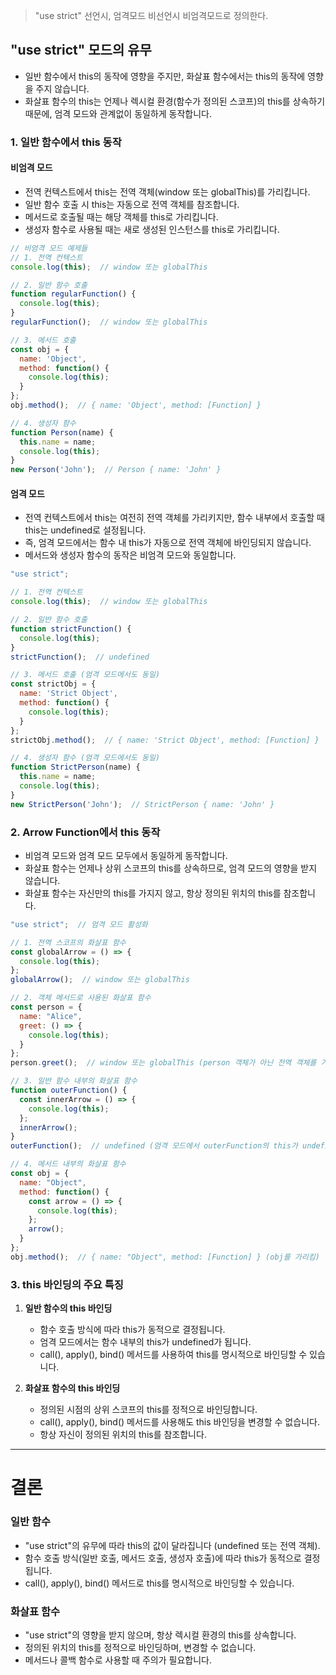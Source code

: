 > "use strict" 선언시, 엄격모드 비선언시 비엄격모드로 정의한다. 

## "use strict" 모드의 유무
- 일반 함수에서 this의 동작에 영향을 주지만, 화살표 함수에서는 this의 동작에 영향을 주지 않습니다.
- 화살표 함수의 this는 언제나 렉시컬 환경(함수가 정의된 스코프)의 this를 상속하기 때문에, 엄격 모드와 관계없이 동일하게 동작합니다.

### 1. 일반 함수에서 this 동작
#### 비엄격 모드
- 전역 컨텍스트에서 this는 전역 객체(window 또는 globalThis)를 가리킵니다. 
- 일반 함수 호출 시 this는 자동으로 전역 객체를 참조합니다.
- 메서드로 호출될 때는 해당 객체를 this로 가리킵니다.
- 생성자 함수로 사용될 때는 새로 생성된 인스턴스를 this로 가리킵니다.

```javascript
// 비엄격 모드 예제들
// 1. 전역 컨텍스트
console.log(this);  // window 또는 globalThis

// 2. 일반 함수 호출
function regularFunction() {
  console.log(this);
}
regularFunction();  // window 또는 globalThis

// 3. 메서드 호출
const obj = {
  name: 'Object',
  method: function() {
    console.log(this);
  }
};
obj.method();  // { name: 'Object', method: [Function] }

// 4. 생성자 함수
function Person(name) {
  this.name = name;
  console.log(this);
}
new Person('John');  // Person { name: 'John' }
```

#### 엄격 모드
- 전역 컨텍스트에서 this는 여전히 전역 객체를 가리키지만, 함수 내부에서 호출할 때 this는 undefined로 설정됩니다.
- 즉, 엄격 모드에서는 함수 내 this가 자동으로 전역 객체에 바인딩되지 않습니다.
- 메서드와 생성자 함수의 동작은 비엄격 모드와 동일합니다.

```javascript
"use strict";

// 1. 전역 컨텍스트
console.log(this);  // window 또는 globalThis

// 2. 일반 함수 호출
function strictFunction() {
  console.log(this);
}
strictFunction();  // undefined

// 3. 메서드 호출 (엄격 모드에서도 동일)
const strictObj = {
  name: 'Strict Object',
  method: function() {
    console.log(this);
  }
};
strictObj.method();  // { name: 'Strict Object', method: [Function] }

// 4. 생성자 함수 (엄격 모드에서도 동일)
function StrictPerson(name) {
  this.name = name;
  console.log(this);
}
new StrictPerson('John');  // StrictPerson { name: 'John' }
```

### 2. Arrow Function에서 this 동작
- 비엄격 모드와 엄격 모드 모두에서 동일하게 동작합니다.
- 화살표 함수는 언제나 상위 스코프의 this를 상속하므로, 엄격 모드의 영향을 받지 않습니다.
- 화살표 함수는 자신만의 this를 가지지 않고, 항상 정의된 위치의 this를 참조합니다.

```javascript
"use strict";  // 엄격 모드 활성화

// 1. 전역 스코프의 화살표 함수
const globalArrow = () => {
  console.log(this);
};
globalArrow();  // window 또는 globalThis

// 2. 객체 메서드로 사용된 화살표 함수
const person = {
  name: "Alice",
  greet: () => {
    console.log(this);
  }
};
person.greet();  // window 또는 globalThis (person 객체가 아닌 전역 객체를 가리킴)

// 3. 일반 함수 내부의 화살표 함수
function outerFunction() {
  const innerArrow = () => {
    console.log(this);
  };
  innerArrow();
}
outerFunction();  // undefined (엄격 모드에서 outerFunction의 this가 undefined이므로)

// 4. 메서드 내부의 화살표 함수
const obj = {
  name: "Object",
  method: function() {
    const arrow = () => {
      console.log(this);
    };
    arrow();
  }
};
obj.method();  // { name: "Object", method: [Function] } (obj를 가리킴)
```

### 3. this 바인딩의 주요 특징
1. **일반 함수의 this 바인딩**
   - 함수 호출 방식에 따라 this가 동적으로 결정됩니다.
   - 엄격 모드에서는 함수 내부의 this가 undefined가 됩니다.
   - call(), apply(), bind() 메서드를 사용하여 this를 명시적으로 바인딩할 수 있습니다.

2. **화살표 함수의 this 바인딩**
   - 정의된 시점의 상위 스코프의 this를 정적으로 바인딩합니다.
   - call(), apply(), bind() 메서드를 사용해도 this 바인딩을 변경할 수 없습니다.
   - 항상 자신이 정의된 위치의 this를 참조합니다.

---

# 결론
### 일반 함수
- "use strict"의 유무에 따라 this의 값이 달라집니다 (undefined 또는 전역 객체).
- 함수 호출 방식(일반 호출, 메서드 호출, 생성자 호출)에 따라 this가 동적으로 결정됩니다.
- call(), apply(), bind() 메서드로 this를 명시적으로 바인딩할 수 있습니다.

### 화살표 함수
- "use strict"의 영향을 받지 않으며, 항상 렉시컬 환경의 this를 상속합니다.
- 정의된 위치의 this를 정적으로 바인딩하며, 변경할 수 없습니다.
- 메서드나 콜백 함수로 사용할 때 주의가 필요합니다.